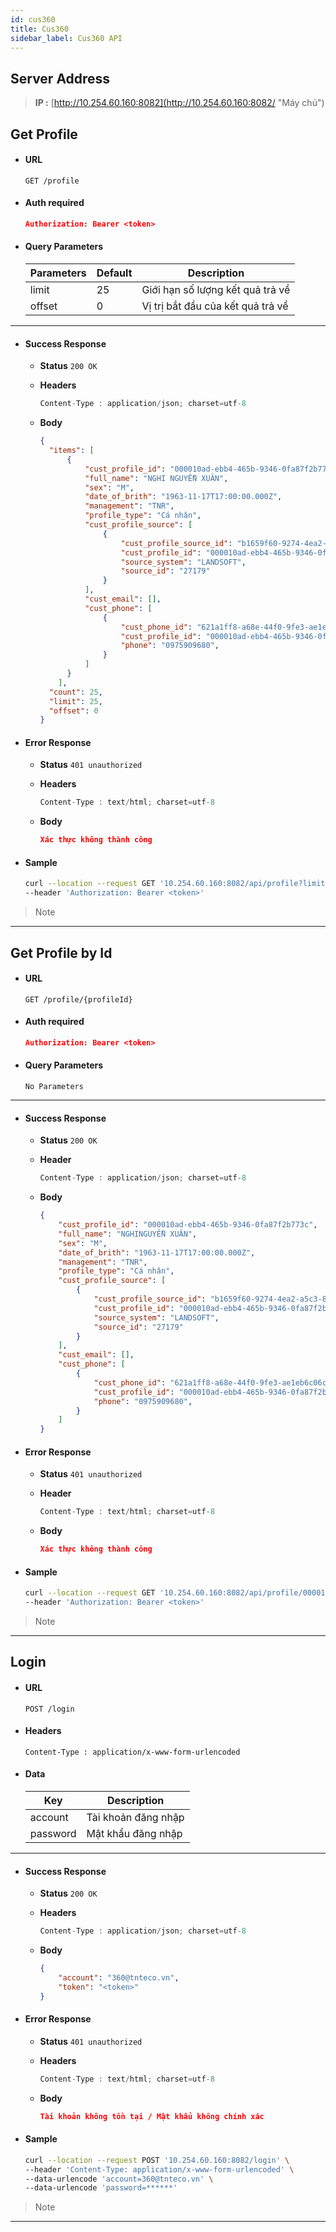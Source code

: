 ```yaml
---
id: cus360
title: Cus360
sidebar_label: Cus360 API
---
```

## Server Address

  > **IP :** [http://10.254.60.160:8082](http://10.254.60.160:8082/ "Máy chủ")

## Get Profile

* #### URL

  ```text
  GET /profile
  ```

* #### Auth required

  ```json
  Authorization: Bearer <token>
  ```

* #### Query Parameters

  | Parameters | Default | Description                       |
  | ---------- | ------- | --------------------------------- |
  | limit      | 25      | Giới hạn số lượng kết quả trả về  |
  | offset     | 0       | Vị trị bắt đầu của kết quả trả về |

---

* #### Success Response
  
  * **Status**  `200 OK`
  
  * **Headers**
    
    ```javascript
    Content-Type : application/json; charset=utf-8
    ```
  
  * **Body**
    
    ```json
    {
      "items": [
          {
              "cust_profile_id": "000010ad-ebb4-465b-9346-0fa87f2b773c",
              "full_name": "NGHI NGUYỄN XUÂN",
              "sex": "M",
              "date_of_brith": "1963-11-17T17:00:00.000Z",
              "management": "TNR",
              "profile_type": "Cá nhân",
              "cust_profile_source": [
                  {
                      "cust_profile_source_id": "b1659f60-9274-4ea2-a5c3-81515475a187",
                      "cust_profile_id": "000010ad-ebb4-465b-9346-0fa87f2b773c",
                      "source_system": "LANDSOFT",
                      "source_id": "27179"
                  }
              ],
              "cust_email": [],
              "cust_phone": [
                  {
                      "cust_phone_id": "621a1ff8-a68e-44f0-9fe3-ae1eb6c06c91",
                      "cust_profile_id": "000010ad-ebb4-465b-9346-0fa87f2b773c",
                      "phone": "0975909680",
                  }
              ]
          }
        ],
      "count": 25,
      "limit": 25,
      "offset": 0
    }
    ```

* #### Error Response
  
  * **Status** `401 unauthorized`
  
  * **Headers**
    
    ```javascript
    Content-Type : text/html; charset=utf-8
    ```
  
  * **Body**
    
    ```json
    Xác thực không thành công
    ```

* #### Sample
  
  ```bash
  curl --location --request GET '10.254.60.160:8082/api/profile?limit=25&offset=0' \
  --header 'Authorization: Bearer <token>'
  ```

> Note 

---

## Get Profile by Id

* #### URL
  
  ```text
  GET /profile/{profileId}
  ```

* #### Auth required
  
  ```json
  Authorization: Bearer <token>
  ```

* #### Query Parameters
  
    `No Parameters`

---

* #### Success Response
  
  * **Status**  `200 OK`
  
  * **Header**
    
    ```javascript
    Content-Type : application/json; charset=utf-8
    ```
  
  * **Body**
    
    ```json
    {
        "cust_profile_id": "000010ad-ebb4-465b-9346-0fa87f2b773c",
        "full_name": "NGHINGUYỄN XUÂN",
        "sex": "M",
        "date_of_brith": "1963-11-17T17:00:00.000Z",
        "management": "TNR",
        "profile_type": "Cá nhân",
        "cust_profile_source": [
            {
                "cust_profile_source_id": "b1659f60-9274-4ea2-a5c3-81515475a187",
                "cust_profile_id": "000010ad-ebb4-465b-9346-0fa87f2b773c",
                "source_system": "LANDSOFT",
                "source_id": "27179"
            }
        ],
        "cust_email": [],
        "cust_phone": [
            {
                "cust_phone_id": "621a1ff8-a68e-44f0-9fe3-ae1eb6c06c91",
                "cust_profile_id": "000010ad-ebb4-465b-9346-0fa87f2b773c",
                "phone": "0975909680",
            }
        ]
    }
    ```

* #### Error Response
  
  * **Status** `401 unauthorized`
  
  * **Header**
    
    ```javascript
    Content-Type : text/html; charset=utf-8
    ```
  
  * **Body**
    
    ```json
    Xác thực không thành công
    ```

* #### Sample
  
  ```bash
  curl --location --request GET '10.254.60.160:8082/api/profile/000010ad-ebb4-465b-9346-0fa87f2b773c' \
  --header 'Authorization: Bearer <token>'
  ```

> Note 

---

## Login

* #### URL
  
  ```text
  POST /login
  ```

* #### Headers
  
  ```text
  Content-Type : application/x-www-form-urlencoded
  ```

* #### Data
  
  | Key      | Description         |
  | -------- | ------------------- |
  | account  | Tài khoản đăng nhập |
  | password | Mật khẩu đăng nhập  |

---

* #### Success Response
  
  * **Status**  `200 OK`
  
  * **Headers**
    
    ```javascript
    Content-Type : application/json; charset=utf-8
    ```
  
  * **Body**
    
    ```json
    {
        "account": "360@tnteco.vn",
        "token": "<token>"
    }
    ```

* #### Error Response
  
  * **Status** `401 unauthorized`
  
  * **Headers**
    
    ```javascript
    Content-Type : text/html; charset=utf-8
    ```
  
  * **Body**
    
    ```json
    Tài khoản không tồn tại / Mật khẩu không chính xác
    ```

* #### Sample
  
  ```bash
  curl --location --request POST '10.254.60.160:8082/login' \
  --header 'Content-Type: application/x-www-form-urlencoded' \
  --data-urlencode 'account=360@tnteco.vn' \
  --data-urlencode 'password=******'
  ```

> Note 

---